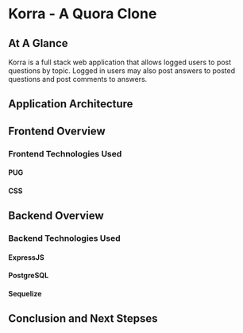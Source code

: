 # Korra - A Quora Clone

## At A Glance
Korra is a full stack web application that allows logged users to post questions by topic. Logged in users may also post answers to posted questions and post comments to answers.

## Application Architecture

## Frontend Overview

### Frontend Technologies Used

#### PUG
#### CSS

## Backend Overview

### Backend Technologies Used

#### ExpressJS
#### PostgreSQL
#### Sequelize

## Conclusion and Next Stepses
